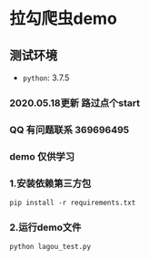 # 拉勾爬虫demo

## 测试环境
- `python`: 3.7.5

### 2020.05.18更新  路过点个start

### QQ 有问题联系 369696495 

### demo 仅供学习

### 1.安装依赖第三方包
    pip install -r requirements.txt
    
### 2.运行demo文件
    python lagou_test.py
